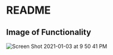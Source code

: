 # README
## Image of Functionality
![Screen Shot 2021-01-03 at 9 50 41 PM](https://user-images.githubusercontent.com/56360157/103502328-1ee89600-4e0e-11eb-8055-20a6baf01ebb.png)
